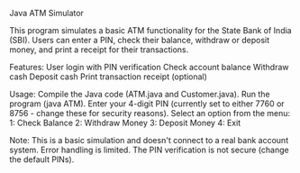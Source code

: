 Java ATM Simulator

This program simulates a basic ATM functionality for the State Bank of India (SBI). Users can enter a PIN, check their balance, withdraw or deposit money, and print a receipt for their transactions.

Features:
User login with PIN verification
Check account balance
Withdraw cash
Deposit cash
Print transaction receipt (optional)

Usage:
Compile the Java code (ATM.java and Customer.java).
Run the program (java ATM).
Enter your 4-digit PIN (currently set to either 7760 or 8756 - change these for security reasons).
Select an option from the menu:
1: Check Balance
2: Withdraw Money
3: Deposit Money
4: Exit

Note:
This is a basic simulation and doesn't connect to a real bank account system.
Error handling is limited.
The PIN verification is not secure (change the default PINs).
